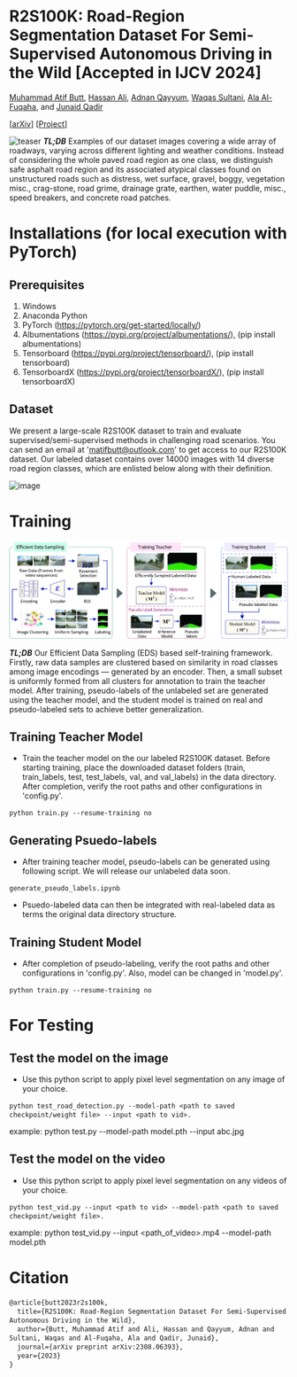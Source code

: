 # R2S100K: Road-Region Segmentation Dataset For Semi-Supervised Autonomous Driving in the Wild [Accepted in IJCV 2024]
[Muhammad Atif Butt](https://scholar.google.com/citations?user=vf7PeaoAAAAJ&hl=en), [Hassan Ali](https://scholar.google.com/citations?user=MhiaZiQAAAAJ&hl=en), [Adnan Qayyum](https://scholar.google.com/citations?user=keWNlTIAAAAJ&hl=en),  [Waqas Sultani](https://scholar.google.com/citations?user=SqcjV8EAAAAJ&hl=en), [Ala Al-Fuqaha](https://scholar.google.com/citations?user=IKnfU2kAAAAJ&hl=en), and [Junaid Qadir](https://scholar.google.com/citations?user=EdPPQToAAAAJ&hl=en)

[[arXiv](https://arxiv.org/abs/2308.06393)] [[Project](https://r2s100k.github.io/)]


![teaser](assets/Dataset-Images-extended.jpg)
***TL;DB*** Examples of our dataset images covering a wide array of roadways, varying across different lighting and weather conditions. Instead of considering the whole paved road region as one class, we distinguish safe asphalt road region and its associated atypical classes found on unstructured roads such as distress, wet surface, gravel, boggy, vegetation misc., crag-stone, road grime, drainage grate, earthen, water puddle, misc., speed breakers, and concrete road patches.

# Installations (for local execution with PyTorch)
## Prerequisites
1. Windows
2. Anaconda Python
3. PyTorch (https://pytorch.org/get-started/locally/)
4. Albumentations (https://pypi.org/project/albumentations/), (pip install albumentations)
5. Tensorboard (https://pypi.org/project/tensorboard/), (pip install tensorboard)
6. TensorboardX (https://pypi.org/project/tensorboardX/), (pip install tensorboardX)

## Dataset 
We present a large-scale R2S100K dataset to train and evaluate supervised/semi-supervised methods in challenging road scenarios. You can send an email at 'matifbutt@outlook.com' to get access to our R2S100K dataset. Our labeled dataset contains over 14000 images with 14 diverse road region classes, which are enlisted below along with their definition.

![image](https://github.com/user-attachments/assets/fcae628b-2111-43a9-8c98-822f4b14fec2)

# Training
![teaser](assets/pipeline-1_.jpg)

***TL;DB*** Our Efficient Data Sampling (EDS) based self-training framework. Firstly, raw data samples are clustered based on similarity in road classes among image encodings — generated by an encoder. Then, a small subset is uniformly formed from all clusters for annotation to train the teacher model. After training, pseudo-labels of the unlabeled set are generated using the
teacher model, and the student model is trained on real and pseudo-labeled sets to achieve better generalization.

## Training Teacher Model
- Train the teacher model on the our labeled R2S100K dataset. Before starting training, place the downloaded dataset folders (train, train_labels, test, test_labels, val, and val_labels) in the data directory. After completion, verify the root paths and other configurations in 'config.py'.

```
python train.py --resume-training no
```

## Generating Psuedo-labels
- After training teacher model, pseudo-labels can be generated using following script. We will release our unlabeled data soon.

```
generate_pseudo_labels.ipynb
```

- Psuedo-labeled data can then be integrated with real-labeled data as terms the original data directory structure.

## Training Student Model
- After completion of pseudo-labeling, verify the root paths and other configurations in 'config.py'. Also, model can be changed in 'model.py'.

```
python train.py --resume-training no
```

# For Testing 

## Test the model on the image 

-  Use this python script to apply pixel level segmentation on any image of your choice.
```
python test_road_detection.py --model-path <path to saved checkpoint/weight file> --input <path to vid>.
```
example: python test.py --model-path model.pth --input abc.jpg

## Test the model on the video 

-  Use this python script to apply pixel level segmentation on any videos of your choice.
```
python test_vid.py --input <path to vid> --model-path <path to saved checkpoint/weight file>.
```
example: python test_vid.py --input <path_of_video>.mp4 --model-path model.pth

# Citation
```
@article{butt2023r2s100k,
  title={R2S100K: Road-Region Segmentation Dataset For Semi-Supervised Autonomous Driving in the Wild},
  author={Butt, Muhammad Atif and Ali, Hassan and Qayyum, Adnan and Sultani, Waqas and Al-Fuqaha, Ala and Qadir, Junaid},
  journal={arXiv preprint arXiv:2308.06393},
  year={2023}
}
```
